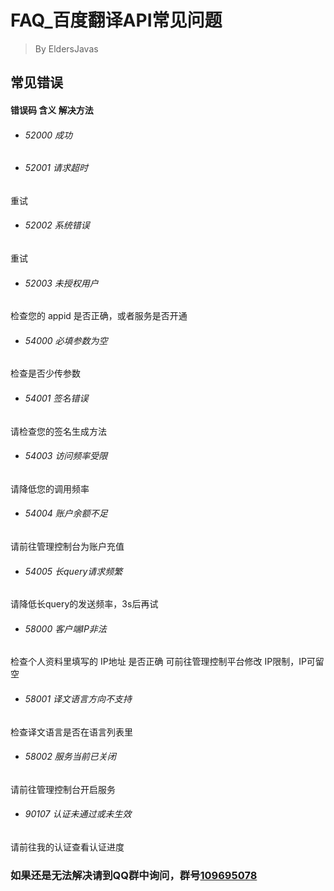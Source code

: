 # FAQ_百度翻译API常见问题
> By EldersJavas



## 常见错误

#### 错误码	含义	解决方法
- ###### 52000	成功	
- ###### 52001	请求超时	
重试
- ###### 52002	系统错误	
重试
- ###### 52003	未授权用户	
检查您的 appid 是否正确，或者服务是否开通
- ###### 54000	必填参数为空	
检查是否少传参数
- ###### 54001	签名错误	
请检查您的签名生成方法
- ###### 54003	访问频率受限	
请降低您的调用频率
- ###### 54004	账户余额不足	
请前往管理控制台为账户充值
- ###### 54005	长query请求频繁	
请降低长query的发送频率，3s后再试
- ###### 58000	客户端IP非法	
检查个人资料里填写的 IP地址 是否正确
可前往管理控制平台修改
IP限制，IP可留空
- ###### 58001	译文语言方向不支持	
检查译文语言是否在语言列表里
- ###### 58002	服务当前已关闭	
请前往管理控制台开启服务
- ###### 90107	认证未通过或未生效	
请前往我的认证查看认证进度

### 如果还是无法解决请到QQ群中询问，群号[109695078](https://jq.qq.com/?_wv=1027&k=5Eco2hO)
